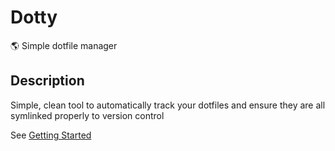 # Dotty

🌎 Simple dotfile manager

## Description

Simple, clean tool to automatically track your dotfiles and ensure they are all symlinked properly to version control

See [Getting Started](./docs/getting-started.md)